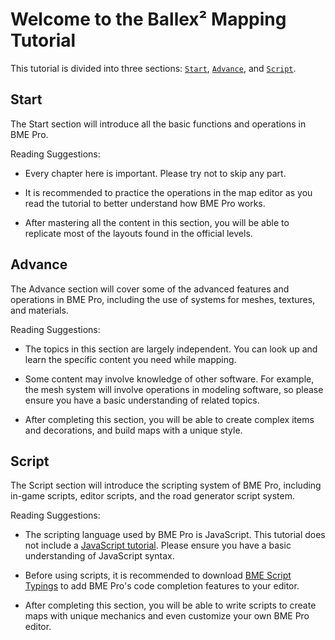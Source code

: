 # Welcome to the Ballex² Mapping Tutorial

This tutorial is divided into three sections: [`Start`](preparation), [`Advance`](../advanced/about), and [`Script`](../script/about).

## Start

The Start section will introduce all the basic functions and operations in BME Pro.

Reading Suggestions:

- Every chapter here is important. Please try not to skip any part.

- It is recommended to practice the operations in the map editor as you read the tutorial to better understand how BME Pro works.

- After mastering all the content in this section, you will be able to replicate most of the layouts found in the official levels.

## Advance

The Advance section will cover some of the advanced features and operations in BME Pro, including the use of systems for meshes, textures, and materials.

Reading Suggestions:

- The topics in this section are largely independent. You can look up and learn the specific content you need while mapping.

- Some content may involve knowledge of other software. For example, the mesh system will involve operations in modeling software, so please ensure you have a basic understanding of related topics.

- After completing this section, you will be able to create complex items and decorations, and build maps with a unique style.

## Script

The Script section will introduce the scripting system of BME Pro, including in-game scripts, editor scripts, and the road generator script system.

Reading Suggestions:

- The scripting language used by BME Pro is JavaScript. This tutorial does not include a [JavaScript tutorial](https://developer.mozilla.org/en-US/docs/Web/JavaScript). Please ensure you have a basic understanding of JavaScript syntax.

- Before using scripts, it is recommended to download [BME Script Typings](https://github.com/Withered-Flower-0422/BST) to add BME Pro's code completion features to your editor.

- After completing this section, you will be able to write scripts to create maps with unique mechanics and even customize your own BME Pro editor.
